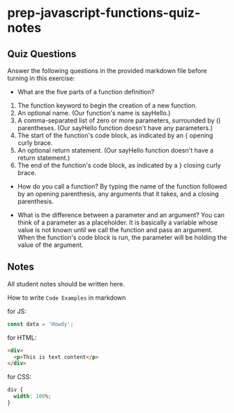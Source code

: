 # prep-javascript-functions-quiz-notes

## Quiz Questions

Answer the following questions in the provided markdown file before turning in this exercise:

- What are the five parts of a function definition?

1. The function keyword to begin the creation of a new function.
2. An optional name. (Our function's name is sayHello.)
3. A comma-separated list of zero or more parameters, surrounded by () parentheses. (Our sayHello function doesn't have any parameters.)
4. The start of the function's code block, as indicated by an { opening curly brace.
5. An optional return statement. (Our sayHello function doesn't have a return statement.)
6. The end of the function's code block, as indicated by a } closing curly brace.

- How do you call a function?
  By typing the name of the function followed by an opening parenthesis, any arguments that it takes, and a closing parenthesis.

- What is the difference between a parameter and an argument?
  You can think of a parameter as a placeholder. It is basically a variable whose value is not known until we call the function and pass an argument. When the function's code block is run, the parameter will be holding the value of the argument.

## Notes

All student notes should be written here.

How to write `Code Examples` in markdown

for JS:

```javascript
const data = 'Howdy';
```

for HTML:

```html
<div>
  <p>This is text content</p>
</div>
```

for CSS:

```css
div {
  width: 100%;
}
```
